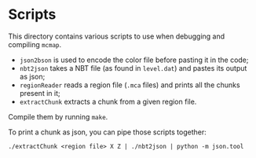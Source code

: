 # Scripts

This directory contains various scripts to use when debugging and compiling `mcmap`.

- `json2bson` is used to encode the color file before pasting it in the code;
- `nbt2json` takes a NBT file (as found in `level.dat`) and pastes its output as json;
- `regionReader` reads a region file (`.mca` files) and prints all the chunks present in it;
- `extractChunk` extracts a chunk from a given region file.

Compile them by running `make`.

To print a chunk as json, you can pipe those scripts together:
```
./extractChunk <region file> X Z | ./nbt2json | python -m json.tool
```

